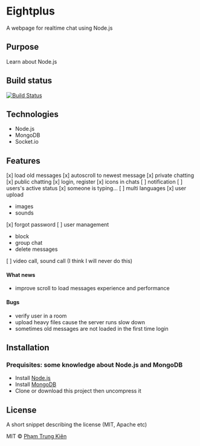 # Eightplus
A webpage for realtime chat using Node.js

## Purpose
Learn about Node.js

## Build status

[![Build Status](https://img.shields.io/badge/build-developing-blue.svg)]()

## Technologies
- Node.js
- MongoDB
- Socket.io

## Features
[x] load old messages
[x] autoscroll to newest message
[x] private chatting
[x] public chatting
[x] login, register
[x] icons in chats
[ ] notification
[ ] users's active status
[x] someone is typing...
[ ] multi languages
[x] user upload
- images
- sounds

[x] forgot password
[ ] user management
- block
- group chat
- delete messages

[ ] video call, sound call (I think I will never do this)

#### What news
- improve scroll to load messages experience and performance

#### Bugs
- verify user in a room
- upload heavy files cause the server runs slow down
- sometimes old messages are not loaded in the first time login

## Installation
### Prequisites: some knowledge about Node.js and MongoDB
- Install [Node.js](https://nodejs.org)
- Install [MongoDB](https://www.mongodb.com)
- Clone or download this project then uncompress it

## License
A short snippet describing the license (MIT, Apache etc)

MIT © [Phạm Trung Kiên]()